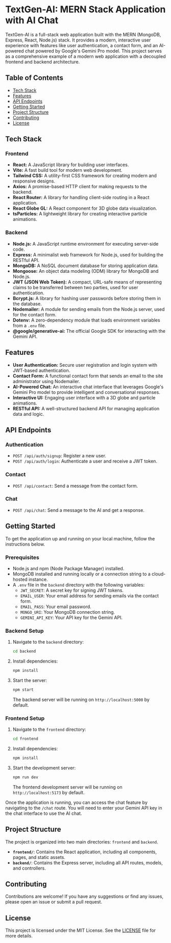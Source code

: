 # TextGen-AI: MERN Stack Application with AI Chat

TextGen-AI is a full-stack web application built with the MERN (MongoDB, Express, React, Node.js) stack. It provides a modern, interactive user experience with features like user authentication, a contact form, and an AI-powered chat powered by Google's Gemini Pro model. This project serves as a comprehensive example of a modern web application with a decoupled frontend and backend architecture.

## Table of Contents

- [Tech Stack](#tech-stack)
- [Features](#features)
- [API Endpoints](#api-endpoints)
- [Getting Started](#getting-started)
- [Project Structure](#project-structure)
- [Contributing](#contributing)
- [License](#license)

## Tech Stack

### Frontend

- **React:** A JavaScript library for building user interfaces.
- **Vite:** A fast build tool for modern web development.
- **Tailwind CSS:** A utility-first CSS framework for creating modern and responsive designs.
- **Axios:** A promise-based HTTP client for making requests to the backend.
- **React Router:** A library for handling client-side routing in a React application.
- **React Globe GL:** A React component for 3D globe data visualization.
- **tsParticles:** A lightweight library for creating interactive particle animations.

### Backend

- **Node.js:** A JavaScript runtime environment for executing server-side code.
- **Express:** A minimalist web framework for Node.js, used for building the RESTful API.
- **MongoDB:** A NoSQL document database for storing application data.
- **Mongoose:** An object data modeling (ODM) library for MongoDB and Node.js.
- **JWT (JSON Web Token):** A compact, URL-safe means of representing claims to be transferred between two parties, used for user authentication.
- **Bcrypt.js:** A library for hashing user passwords before storing them in the database.
- **Nodemailer:** A module for sending emails from the Node.js server, used for the contact form.
- **Dotenv:** A zero-dependency module that loads environment variables from a `.env` file.
- **@google/generative-ai:** The official Google SDK for interacting with the Gemini API.

## Features

- **User Authentication:** Secure user registration and login system with JWT-based authentication.
- **Contact Form:** A functional contact form that sends an email to the site administrator using Nodemailer.
- **AI-Powered Chat:** An interactive chat interface that leverages Google's Gemini Pro model to provide intelligent and conversational responses.
- **Interactive UI:** Engaging user interface with a 3D globe and particle animations.
- **RESTful API:** A well-structured backend API for managing application data and logic.

## API Endpoints

### Authentication

- `POST /api/auth/signup`: Register a new user.
- `POST /api/auth/login`: Authenticate a user and receive a JWT token.

### Contact

- `POST /api/contact`: Send a message from the contact form.

### Chat

- `POST /api/chat`: Send a message to the AI and get a response.

## Getting Started

To get the application up and running on your local machine, follow the instructions below.

### Prerequisites

- Node.js and npm (Node Package Manager) installed.
- MongoDB installed and running locally or a connection string to a cloud-hosted instance.
- A `.env` file in the `backend` directory with the following variables:
  - `JWT_SECRET`: A secret key for signing JWT tokens.
  - `EMAIL_USER`: Your email address for sending emails via the contact form.
  - `EMAIL_PASS`: Your email password.
  - `MONGO_URI`: Your MongoDB connection string.
  - `GEMINI_API_KEY`: Your API key for the Gemini API.

### Backend Setup

1.  Navigate to the `backend` directory:
    ```bash
    cd backend
    ```
2.  Install dependencies:
    ```bash
    npm install
    ```
3.  Start the server:
    ```bash
    npm start
    ```
    The backend server will be running on `http://localhost:5000` by default.

### Frontend Setup

1.  Navigate to the `frontend` directory:
    ```bash
    cd frontend
    ```
2.  Install dependencies:
    ```bash
    npm install
    ```
3.  Start the development server:
    ```bash
    npm run dev
    ```
    The frontend development server will be running on `http://localhost:5173` by default.

Once the application is running, you can access the chat feature by navigating to the `/chat` route. You will need to enter your Gemini API key in the chat interface to use the AI chat.

## Project Structure

The project is organized into two main directories: `frontend` and `backend`.

- **`frontend/`**: Contains the React application, including all components, pages, and static assets.
- **`backend/`**: Contains the Express server, including all API routes, models, and controllers.

## Contributing

Contributions are welcome! If you have any suggestions or find any issues, please open an issue or submit a pull request.

## License

This project is licensed under the MIT License. See the [LICENSE](LICENSE) file for more details.
